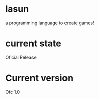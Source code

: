 # lasun
a programming language to create games!

# current state
Oficial Release

# Current version
Ofc 1.0
